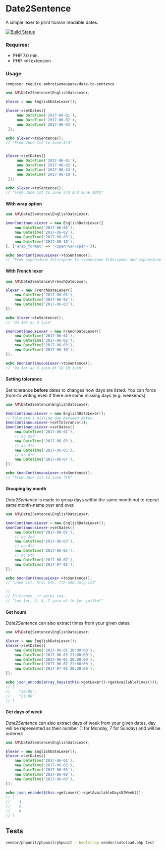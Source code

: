 # Date2Sentence
A simple lexer to print human readable dates.

[![Build Status](https://travis-ci.org/ambroisemaupate/date2Sentence.svg?branch=master)](https://travis-ci.org/ambroisemaupate/date2Sentence)

### Requires: 

- PHP 7.0 min.
- PHP-intl extension

### Usage

```bash
composer require ambroisemaupate/date-to-sentence
```

```php
use AM\Date2Sentence\EnglishDateLexer;

$lexer = new EnglishDateLexer();

$lexer->setDates([
     new DateTime('2017-06-01'),
     new DateTime('2017-06-02'),
     new DateTime('2017-06-03'),
 ]);

echo $lexer->toSentence();
// "From June 1st to June 3rd"


$lexer->setDates([
     new DateTime('2017-06-01'),
     new DateTime('2017-06-02'),
     new DateTime('2017-06-03'),
     new DateTime('2017-06-10'),
 ]);

echo $lexer->toSentence();
// "From June 1st to June 3rd and June 10th"
```
#### With wrap option

```php
use AM\Date2Sentence\EnglishDateLexer;

$nonContinuousLexer = new EnglishDateLexer([
    new DateTime('2017-06-01'),
    new DateTime('2017-06-02'),
    new DateTime('2017-06-03'),
    new DateTime('2017-06-10'),
], ['wrap_format' => '<span>%s</span>']);

echo $nonContinuousLexer->toSentence();
// "From <span>June 1st</span> to <span>June 3rd</span> and <span>June 10th</span>"
```

#### With French lexer

```php
use AM\Date2Sentence\FrenchDateLexer;

$lexer = new FrenchDateLexer([
    new DateTime('2017-06-01'),
    new DateTime('2017-06-02'),
    new DateTime('2017-06-03'),
]);

echo $lexer->toSentence();
// "Du 1er au 3 juin"

$nonContinuousLexer = new FrenchDateLexer([
    new DateTime('2017-06-01'),
    new DateTime('2017-06-02'),
    new DateTime('2017-06-03'),
    new DateTime('2017-06-10'),
]);

echo $nonContinuousLexer->toSentence();
// "Du 1er au 3 juin et le 10 juin"
```

#### Setting tolerance

Set tolerance **before** dates to changes how days are listed. You can force
*from-to* writing even if there are some missing days (e.g. weekends).

```php
use AM\Date2Sentence\EnglishDateLexer;

$nonContinuousLexer = new EnglishDateLexer();
// Tolerate 1 missing day between dates.
$nonContinuousLexer->setTolerance(1);
$nonContinuousLexer->setDates([
    new DateTime('2017-06-01'),
    // no 2nd
    new DateTime('2017-06-03'),
    // no 4th
    new DateTime('2017-06-05'),
    // no 6th
    new DateTime('2017-06-07'),
]);

echo $nonContinuousLexer->toSentence();
// "From June 1st to June 7th"
```

#### Grouping by month

*Date2Sentence* is made to group days within the same month not 
to repeat same month-name over and over.

```php
use AM\Date2Sentence\EnglishDateLexer;

$nonContinuousLexer = new EnglishDateLexer();
$nonContinuousLexer->setDates([
    new DateTime('2017-06-01'),
    // no 2nd
    new DateTime('2017-06-03'),
    // no 4th
    new DateTime('2017-06-05'),
    // no 6th
    new DateTime('2017-06-07'),
    new DateTime('2017-07-01'),
]);

echo $nonContinuousLexer->toSentence();
// "June 1st, 3rd, 5th, 7th and July 1st"

//
// In French, it works too…
// "Les 1er, 2, 5, 7 juin et le 1er juillet"
```

#### Get hours

*Date2Sentence* can also extract times from your given dates:

```php
use AM\Date2Sentence\EnglishDateLexer;

$lexer = new EnglishDateLexer();
$lexer->setDates([
    new DateTime('2017-06-01 20:00:00'),
    new DateTime('2017-06-03 21:00:00'),
    new DateTime('2017-06-05 20:00:00'),
    new DateTime('2017-06-07 21:00:00'),
    new DateTime('2017-07-01 20:00:00'),
]);

echo json_encode(array_keys($this->getLexer()->getAvailableTimes()));
// [
//    "20:00",
//    "21:00"
// ]
```

#### Get days of week

*Date2Sentence* can also extract days of week from your given dates, day will be
represented as their number (1 for Monday, 7 for Sunday) and will be ordered:

```php
use AM\Date2Sentence\EnglishDateLexer;

$lexer = new EnglishDateLexer();
$lexer->setDates([
    new DateTime('2017-06-01'),
    new DateTime('2017-06-02'),
    new DateTime('2017-06-03'),
    new DateTime('2017-06-08'),
    new DateTime('2017-06-08'),
]);

echo json_encode($this->getLexer()->getAvailableDaysOfWeek());
// [
//    4,
//    5,
//    6
// ]
```

## Tests

```bash
vendor/phpunit/phpunit/phpunit --bootstrap vendor/autoload.php test
```
